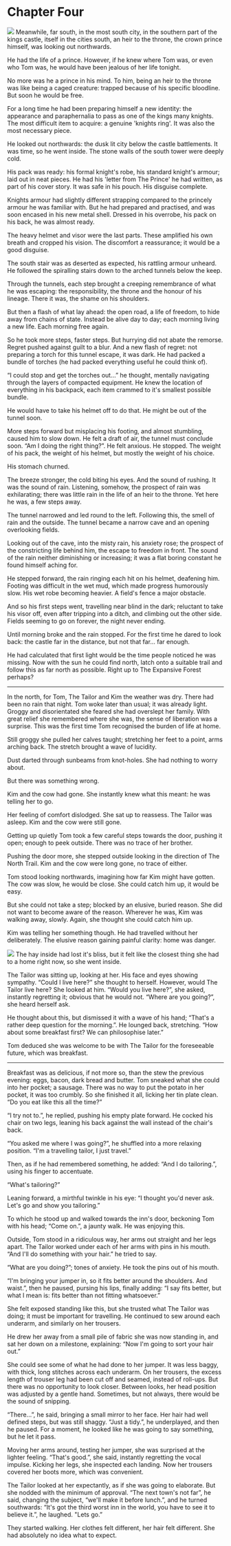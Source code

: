 # Chapter Four

![](TheKnight/TheKnightPensive_small.png)
Meanwhile, far south, in the most south city, in the southern part of the kings castle, itself in the cities south, an heir to the throne, the crown prince himself, was looking out northwards.

He had the life of a prince. However, if he knew where Tom was, or even who Tom was, he would have been jealous of her life tonight.

No more was he a prince in his mind. To him, being an heir to the throne was like being a caged creature: trapped because of his specific bloodline. But soon he would be free.

For a long time he had been preparing himself a new identity: the appearance and paraphernalia to pass as one of the kings many knights. The most difficult item to acquire: a genuine 'knights ring'. It was also the most necessary piece.

He looked out northwards: the dusk lit city below the castle battlements. It was time, so he went inside. The stone walls of the south tower were deeply cold.

His pack was ready: his formal knight's robe, his standard knight's armour; laid out in neat pieces. He had his 'letter from The Prince' he had written, as part of his cover story. It was safe in his pouch. His disguise complete.

Knights armour had slightly different strapping compared to the princely armour he was familiar with. But he had prepared and practised, and was soon encased in his new metal shell. Dressed in his overrobe, his pack on his back, he was almost ready.

The heavy helmet and visor were the last parts. These amplified his own breath and cropped his vision. The discomfort a reassurance; it would be a good disguise.

The south stair was as deserted as expected, his rattling armour unheard. He followed the spiralling stairs down to the arched tunnels below the keep.

Through the tunnels, each step brought a creeping remembrance of what he was escaping: the responsibility, the throne and the honour of his lineage. There it was, the shame on his shoulders.

But then a flash of what lay ahead: the open road, a life of freedom, to hide away from chains of state. Instead be alive day to day; each morning living a new life. Each morning free again.

So he took more steps, faster steps. But hurrying did not abate the remorse. Regret pushed against guilt to a blur. And a new flash of regret: not preparing a torch for this tunnel escape, it was dark. He had packed a bundle of torches (he had packed everything useful he could think of).

“I could stop and get the torches out...” he thought, mentally navigating through the layers of compacted equipment. He knew the location of everything in his backpack, each item crammed to it's smallest possible bundle.

He would have to take his helmet off to do that. He might be out of the tunnel soon.

More steps forward but misplacing his footing, and almost stumbling, caused him to slow down. He felt a draft of air, the tunnel must conclude soon. “Am I doing the right thing?”. He felt anxious. He stopped. The weight of his pack, the weight of his helmet, but mostly the weight of his choice.

His stomach churned.

The breeze stronger, the cold biting his eyes. And the sound of rushing. It was the sound of rain. Listening, somehow, the prospect of rain was exhilarating; there was little rain in the life of an heir to the throne. Yet here he was, a few steps away.

The tunnel narrowed and led round to the left. Following this, the smell of rain and the outside. The tunnel became a narrow cave and an opening overlooking fields.

Looking out of the cave, into the misty rain, his anxiety rose; the prospect of the constricting life behind him, the escape to freedom in front. The sound of the rain neither diminishing or increasing; it was a flat boring constant he found himself aching for.

He stepped forward, the rain ringing each hit on his helmet, deafening him. Footing was difficult in the wet mud, which made progress humorously slow. His wet robe becoming heavier. A field's fence a major obstacle.

And so his first steps went, travelling near blind in the dark; reluctant to take his visor off, even after tripping into a ditch, and climbing out the other side. Fields seeming to go on forever, the night never ending.

Until morning broke and the rain stopped. For the first time he dared to look back: the castle far in the distance, but not that far... far enough.

He had calculated that first light would be the time people noticed he was missing. Now with the sun he could find north, latch onto a suitable trail and follow this as far north as possible. Right up to The Expansive Forest perhaps?

- - -

In the north, for Tom, The Tailor and Kim the weather was dry. There had been no rain that night. Tom woke later than usual; it was already light. Groggy and disorientated she feared she had overslept her family. With great relief she remembered where she was, the sense of liberation was a surprise. This was the first time Tom recognised the burden of life at home.

Still groggy she pulled her calves taught; stretching her feet to a point, arms arching back. The stretch brought a wave of lucidity.

Dust darted through sunbeams from knot-holes. She had nothing to worry about.

But there was something wrong.

Kim and the cow had gone. She instantly knew what this meant: he was telling her to go.

Her feeling of comfort dislodged. She sat up to reassess. The Tailor was asleep. Kim and the cow were still gone.

Getting up quietly Tom took a few careful steps towards the door, pushing it open; enough to peek outside. There was no trace of her brother.

Pushing the door more, she stepped outside looking in the direction of The North Trail. Kim and the cow were long gone, no trace of either.

Tom stood looking northwards, imagining how far Kim might have gotten. The cow was slow, he would be close. She could catch him up, it would be easy.

But she could not take a step; blocked by an elusive, buried reason. She did not want to become aware of the reason. Wherever he was, Kim was walking away, slowly. Again, she thought she could catch him up.

Kim was telling her something though. He had travelled without her deliberately. The elusive reason gaining painful clarity: home was danger.

![](TomThumb/tomthumb1_small.png)
The hay inside had lost it's bliss, but it felt like the closest thing she had to a home right now, so she went inside.

The Tailor was sitting up, looking at her. His face and eyes showing sympathy. “Could I live here?” she thought to herself. However, would The Tailor live here? She looked at him. “Would you live here?”, she asked, instantly regretting it; obvious that he would not. “Where are you going?”, she heard herself ask.

He thought about this, but dismissed it with a wave of his hand; “That's a rather deep question for the morning.”. He lounged back, stretching. “How about some breakfast first? We can philosophise later.”

Tom deduced she was welcome to be with The Tailor for the foreseeable future, which was breakfast.

- - -

Breakfast was as delicious, if not more so, than the stew the previous evening: eggs, bacon, dark bread and butter. Tom sneaked what she could into her pocket; a sausage. There was no way to put the potato in her pocket, it was too crumbly. So she finished it all, licking her tin plate clean. “Do you eat like this all the time?”

“I try not to.”, he replied, pushing his empty plate forward. He cocked his chair on two legs, leaning his back against the wall instead of the chair's back.

“You asked me where I was going?”, he shuffled into a more relaxing position. “I'm a travelling tailor, I just travel.”

Then, as if he had remembered something, he added: “And I do tailoring.”, using his finger to accentuate.

“What's tailoring?”

Leaning forward, a mirthful twinkle in his eye: “I thought you'd never ask. Let's go and show you tailoring.”

To which he stood up and walked towards the inn's door, beckoning Tom with his head; “Come on.”, a jaunty walk. He was enjoying this.

Outside, Tom stood in a ridiculous way, her arms out straight and her legs apart. The Tailor worked under each of her arms with pins in his mouth. “And I'll do something with your hair.” he tried to say.

“What are you doing?”; tones of anxiety. He took the pins out of his mouth.

“I'm bringing your jumper in, so it fits better around the shoulders. And waist.”, then he paused, pursing his lips, finally adding: “I say fits better, but what I mean is: fits better than not fitting whatsoever.”

She felt exposed standing like this, but she trusted what The Tailor was doing; it must be important for travelling. He continued to sew around each underarm, and similarly on her trousers.

He drew her away from a small pile of fabric she was now standing in, and sat her down on a milestone, explaining: “Now I'm going to sort your hair out.”

She could see some of what he had done to her jumper. It was less baggy, with thick, long stitches across each underarm. On her trousers, the excess length of trouser leg had been cut off and seamed, instead of roll-ups. But there was no opportunity to look closer. Between looks, her head position was adjusted by a gentle hand. Sometimes, but not always, there would be the sound of snipping.

“There...”, he said, bringing a small mirror to her face. Her hair had well defined steps, but was still shaggy. “Just a tidy.”, he underplayed, and then he paused. For a moment, he looked like he was going to say something, but he let it pass.

Moving her arms around, testing her jumper, she was surprised at the lighter feeling. “That's good.”, she said, instantly regretting the vocal impulse. Kicking her legs, she inspected each landing. Now her trousers covered her boots more, which was convenient.

The Tailor looked at her expectantly, as if she was going to elaborate. But she nodded with the minimum of approval. “The next town's not far”, he said, changing the subject, “we'll make it before lunch.”, and he turned southwards: “It's got the third worst inn in the world, you have to see it to believe it.”, he laughed. "Lets go.”

They started walking. Her clothes felt different, her hair felt different. She had absolutely no idea what to expect.
